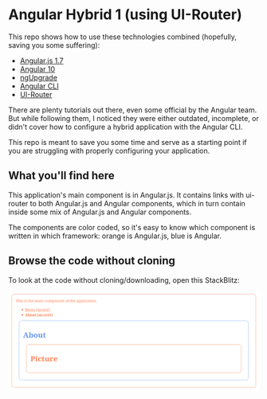 # Angular Hybrid 1 (using UI-Router)

This repo shows how to use these technologies combined (hopefully, saving you some suffering):

- [Angular.js 1.7](https://angularjs.org/)
- [Angular 10](https://angular.io/)
- [ngUpgrade](https://angular.io/guide/upgrade)
- [Angular CLI](https://cli.angular.io/)
- [UI-Router](https://ui-router.github.io/)

There are plenty tutorials out there, even some official by the Angular team. 
But while following them, I noticed they were either outdated, incomplete, or didn't cover how to configure a
hybrid application with the Angular CLI.

This repo is meant to save you some time and serve as a starting point if you are struggling with properly configuring your
application.

## What you'll find here
This application's main component is in Angular.js. It contains links with ui-router to both Angular.js and Angular components,
which in turn contain inside some mix of Angular.js and Angular components.

The components are color coded, so it's easy to know which component is written in which framework: 
orange is Angular.js, blue is Angular.

## Browse the code without cloning

To look at the code without cloning/downloading, open this StackBlitz:

[![StackBlitz](docs/ng1ng2.png?raw=true)](https://stackblitz.com/edit/angular-hybrid-1)
